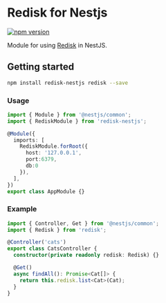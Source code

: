 Redisk for Nestjs
=====
[![npm version](https://badge.fury.io/js/redisk-nestjs.svg)](https://badge.fury.io/js/redisk-nestjs)

Module for using [Redisk](https://github.com/ArkerLabs/redisk) in NestJS.


## Getting started
```bash
npm install redisk-nestjs redisk --save
```


### Usage

```ts
import { Module } from '@nestjs/common';
import { RediskModule } from 'redisk-nestjs';

@Module({
  imports: [
    RediskModule.forRoot({
      host: '127.0.0.1',
      port:6379, 
      db:0
    }),
  ],
})
export class AppModule {}
```


### Example

```ts
import { Controller, Get } from '@nestjs/common';
import { Redisk } from 'redisk';

@Controller('cats')
export class CatsController {
  constructor(private readonly redisk: Redisk) {}

  @Get()
  async findAll(): Promise<Cat[]> {
    return this.redisk.list<Cat>(Cat);
  }
}
```
